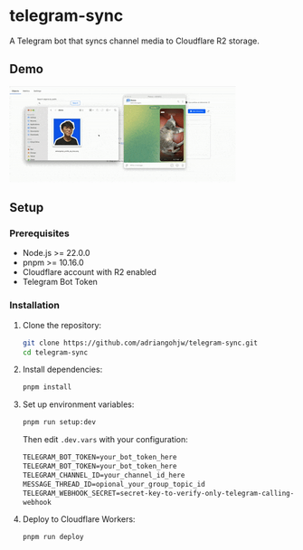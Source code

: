 # telegram-sync

A Telegram bot that syncs channel media to Cloudflare R2 storage.

## Demo

![demo](/demo.gif)

## Setup

### Prerequisites

- Node.js >= 22.0.0
- pnpm >= 10.16.0
- Cloudflare account with R2 enabled
- Telegram Bot Token

### Installation

1. Clone the repository:

   ```bash
   git clone https://github.com/adriangohjw/telegram-sync.git
   cd telegram-sync
   ```

2. Install dependencies:

   ```bash
   pnpm install
   ```

3. Set up environment variables:

   ```bash
   pnpm run setup:dev
   ```

   Then edit `.dev.vars` with your configuration:

   ```
   TELEGRAM_BOT_TOKEN=your_bot_token_here
   TELEGRAM_BOT_TOKEN=your_bot_token_here
   TELEGRAM_CHANNEL_ID=your_channel_id_here
   MESSAGE_THREAD_ID=opional_your_group_topic_id
   TELEGRAM_WEBHOOK_SECRET=secret-key-to-verify-only-telegram-calling-webhook
   ```

4. Deploy to Cloudflare Workers:
   ```bash
   pnpm run deploy
   ```
